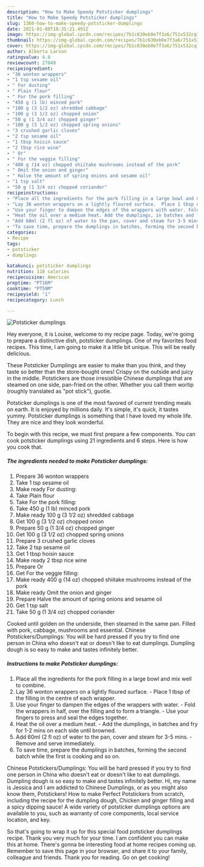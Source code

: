 ```yaml
---
description: "How to Make Speedy Potsticker dumplings"
title: "How to Make Speedy Potsticker dumplings"
slug: 1360-how-to-make-speedy-potsticker-dumplings
date: 2021-01-08T18:35:21.491Z
image: https://img-global.cpcdn.com/recipes/7b1c630eb0e7f3a6/751x532cq70/potsticker-dumplings-recipe-main-photo.jpg
thumbnail: https://img-global.cpcdn.com/recipes/7b1c630eb0e7f3a6/751x532cq70/potsticker-dumplings-recipe-main-photo.jpg
cover: https://img-global.cpcdn.com/recipes/7b1c630eb0e7f3a6/751x532cq70/potsticker-dumplings-recipe-main-photo.jpg
author: Alberta Larson
ratingvalue: 4.8
reviewcount: 27849
recipeingredient:
- "36 wonton wrappers"
- "1 tsp sesame oil"
- " For dusting"
- " Plain flour"
- " For the pork filling"
- "450 g (1 lb) minced pork"
- "100 g (3 1/2 oz) shredded cabbage"
- "100 g (3 1/2 oz) chopped onion"
- "50 g (1 3/4 oz) chopped ginger"
- "100 g (3 1/2 oz) chopped spring onions"
- "3 crushed garlic cloves"
- "2 tsp sesame oil"
- "1 tbsp hoisin sauce"
- "2 tbsp rice wine"
- " Or"
- " For the veggie filling"
- "400 g (14 oz) chopped shiitake mushrooms instead of the pork"
- " Omit the onion and ginger"
- " Halve the amount of spring onions and sesame oil"
- "1 tsp salt"
- "50 g (1 3/4 oz) chopped coriander"
recipeinstructions:
- "Place all the ingredients for the pork filling in a large bowl and mix well to combine."
- "Lay 36 wonton wrappers on a lightly floured surface.  Place 1 tbsp of the filling in the centre of each wrapper."
- "Use your finger to dampen the edges of the wrappers with water. Fold the wrappers in half, over the filling and to form a triangle. Use your fingers to press and seal the edges together."
- "Heat the oil over a medium heat. Add the dumplings, in batches and fry for 1-2 mins on each side until browned."
- "Add 60ml (2 fl oz) of water to the pan, cover and steam for 3-5 mins. Remove and serve immediately."
- "To save time, prepare the dumplings in batches, forming the second batch while the first is cooking and so on."
categories:
- Recipe
tags:
- potsticker
- dumplings

katakunci: potsticker dumplings 
nutrition: 118 calories
recipecuisine: American
preptime: "PT16M"
cooktime: "PT59M"
recipeyield: "1"
recipecategory: Lunch

---
```



![Potsticker dumplings](https://img-global.cpcdn.com/recipes/7b1c630eb0e7f3a6/751x532cq70/potsticker-dumplings-recipe-main-photo.jpg)

Hey everyone, it is Louise, welcome to my recipe page. Today, we're going to prepare a distinctive dish, potsticker dumplings. One of my favorites food recipes. This time, I am going to make it a little bit unique. This will be really delicious.

These Potsticker Dumplings are easier to make than you think, and they taste so better than the store-bought ones! Crispy on the outside and juicy in the middle. Potstickers are those irresistible Chinese dumplings that are steamed on one side, pan-fried on the other. Whether you call them wortip (roughly translated as &#34;pot stick&#34;), guotie.

Potsticker dumplings is one of the most favored of current trending meals on earth. It is enjoyed by millions daily. It's simple, it's quick, it tastes yummy. Potsticker dumplings is something that I have loved my whole life. They are nice and they look wonderful.


To begin with this recipe, we must first prepare a few components. You can cook potsticker dumplings using 21 ingredients and 6 steps. Here is how you cook that.

<!--inarticleads1-->

##### The ingredients needed to make Potsticker dumplings:

1. Prepare 36 wonton wrappers
1. Take 1 tsp sesame oil
1. Make ready  For dusting:
1. Take  Plain flour
1. Take  For the pork filling:
1. Take 450 g (1 lb) minced pork
1. Make ready 100 g (3 1/2 oz) shredded cabbage
1. Get 100 g (3 1/2 oz) chopped onion
1. Prepare 50 g (1 3/4 oz) chopped ginger
1. Get 100 g (3 1/2 oz) chopped spring onions
1. Prepare 3 crushed garlic cloves
1. Take 2 tsp sesame oil
1. Get 1 tbsp hoisin sauce
1. Make ready 2 tbsp rice wine
1. Prepare  Or
1. Get  For the veggie filling:
1. Make ready 400 g (14 oz) chopped shiitake mushrooms instead of the pork
1. Make ready  Omit the onion and ginger
1. Prepare  Halve the amount of spring onions and sesame oil
1. Get 1 tsp salt
1. Take 50 g (1 3/4 oz) chopped coriander


Cooked until golden on the underside, then steamed in the same pan. Filled with pork, cabbage, mushrooms and essential. Chinese Potstickers/Dumplings: You will be hard pressed if you try to find one person in China who doesn&#39;t eat or doesn&#39;t like to eat dumplings. Dumpling dough is so easy to make and tastes infinitely better. 

<!--inarticleads2-->

##### Instructions to make Potsticker dumplings:

1. Place all the ingredients for the pork filling in a large bowl and mix well to combine.
1. Lay 36 wonton wrappers on a lightly floured surface.  - Place 1 tbsp of the filling in the centre of each wrapper.
1. Use your finger to dampen the edges of the wrappers with water. - Fold the wrappers in half, over the filling and to form a triangle. - Use your fingers to press and seal the edges together.
1. Heat the oil over a medium heat. - Add the dumplings, in batches and fry for 1-2 mins on each side until browned.
1. Add 60ml (2 fl oz) of water to the pan, cover and steam for 3-5 mins. - Remove and serve immediately.
1. To save time, prepare the dumplings in batches, forming the second batch while the first is cooking and so on.


Chinese Potstickers/Dumplings: You will be hard pressed if you try to find one person in China who doesn&#39;t eat or doesn&#39;t like to eat dumplings. Dumpling dough is so easy to make and tastes infinitely better. Hi, my name is Jessica and I am addicted to Chinese Dumplings, or as you might also know them, Potstickers! How to make Perfect Potstickers from scratch, including the recipe for the dumpling dough, Chicken and ginger filling and a spicy dipping sauce! A wide variety of potsticker dumplings options are available to you, such as warranty of core components, local service location, and key. 

So that's going to wrap it up for this special food potsticker dumplings recipe. Thank you very much for your time. I am confident you can make this at home. There's gonna be interesting food at home recipes coming up. Remember to save this page in your browser, and share it to your family, colleague and friends. Thank you for reading. Go on get cooking!
